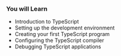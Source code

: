 ### You will Learn

- Introduction to TypeScript
- Setting up the development environment
- Creating your first TypeScript program
- Configuring the TypeScript compiler
- Debugging TypeScript applications
